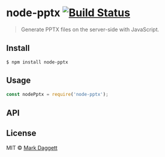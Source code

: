 # node-pptx [![Build Status](https://travis-ci.org/heavysixer/node-pptx.svg?branch=master)](https://travis-ci.org/heavysixer/node-pptx)

> Generate PPTX files on the server-side with JavaScript.

## Install

```
$ npm install node-pptx
```

## Usage

```js
const nodePptx = require('node-pptx');
```

## API

## License

MIT © [Mark Daggett](https://github.com/heavysixer)
